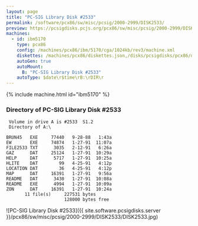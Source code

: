 ```yaml
---
layout: page
title: "PC-SIG Library Disk #2533"
permalink: /software/pcx86/sw/misc/pcsig/2000-2999/DISK2533/
preview: https://pcsigdisks.pcjs.org/pcx86/sw/misc/pcsig/2000-2999/DISK2533/DISK2533.jpg
machines:
  - id: ibm5170
    type: pcx86
    config: /machines/pcx86/ibm/5170/cga/1024kb/rev3/machine.xml
    diskettes: /machines/pcx86/diskettes.json,/disks/pcsigdisks/pcx86/diskettes.json
    autoGen: true
    autoMount:
      B: "PC-SIG Library Disk #2533"
    autoType: $date\r$time\rB:\rDIR\r
---
```


{% include machine.html id="ibm5170" %}

### Directory of PC-SIG Library Disk #2533

     Volume in drive A is #2533  S1.2
     Directory of A:\

    BRUN45   EXE     77440   9-28-88   1:43a
    EW       EXE     74874   1-27-91  11:07a
    FILE2533 TXT      3035   2-12-91   6:26a
    GAZ      DAT     25124   1-27-91  10:29a
    HELP     DAT      5717   1-27-91  10:25a
    HLITE    DAT        99   4-25-91   4:12p
    LOCATION DAT        36   4-25-91   4:12p
    MAP      DAT     16391   1-27-91   9:56a
    README   DAT      3430   1-27-91  10:08a
    README   EXE      4994   1-27-91  10:09a
    ZON      DAT     16391   1-27-91  10:24a
           11 file(s)     227531 bytes
                          128000 bytes free

![PC-SIG Library Disk #2533]({{ site.software.pcsigdisks.server }}/pcx86/sw/misc/pcsig/2000-2999/DISK2533/DISK2533.jpg)
